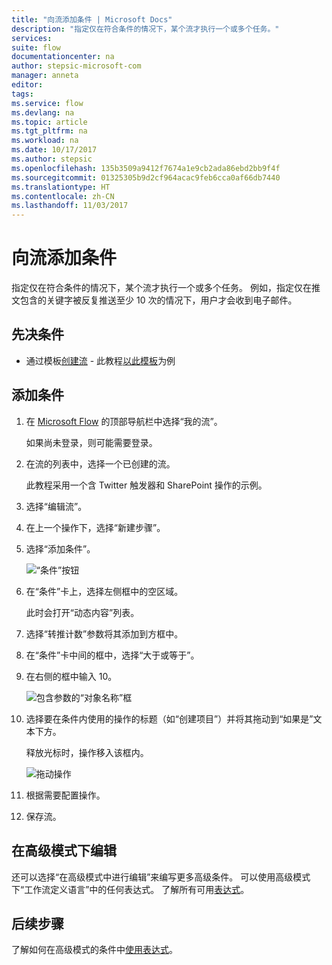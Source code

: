 ```yaml
---
title: "向流添加条件 | Microsoft Docs"
description: "指定仅在符合条件的情况下，某个流才执行一个或多个任务。"
services: 
suite: flow
documentationcenter: na
author: stepsic-microsoft-com
manager: anneta
editor: 
tags: 
ms.service: flow
ms.devlang: na
ms.topic: article
ms.tgt_pltfrm: na
ms.workload: na
ms.date: 10/17/2017
ms.author: stepsic
ms.openlocfilehash: 135b3509a9412f7674a1e9cb2ada86ebd2bb9f4f
ms.sourcegitcommit: 01325305b9d2cf964acac9feb6cca0af66db7440
ms.translationtype: HT
ms.contentlocale: zh-CN
ms.lasthandoff: 11/03/2017
---
```

# <a name="add-a-condition-to-a-flow"></a>向流添加条件

指定仅在符合条件的情况下，某个流才执行一个或多个任务。 例如，指定仅在推文包含的关键字被反复推送至少 10 次的情况下，用户才会收到电子邮件。

## <a name="prerequisites"></a>先决条件

* 通过模板[创建流](get-started-logic-template.md) - 此教程[以此模板](https://flow.microsoft.com/galleries/public/templates/e78571e5c70e4806a18eeacba5a897c8/)为例

## <a name="add-a-condition"></a>添加条件

1. 在 [Microsoft Flow](https://flow.microsoft.com) 的顶部导航栏中选择“我的流”。

    如果尚未登录，则可能需要登录。

1. 在流的列表中，选择一个已创建的流。

    此教程采用一个含 Twitter 触发器和 SharePoint 操作的示例。

1. 选择“编辑流”。

1. 在上一个操作下，选择“新建步骤”。

1. 选择“添加条件”。

    ![“条件”按钮](./media/add-condition/add-condition.png)

1. 在“条件”卡上，选择左侧框中的空区域。

    此时会打开“动态内容”列表。

1. 选择“转推计数”参数将其添加到方框中。

1. 在“条件”卡中间的框中，选择“大于或等于”。

1. 在右侧的框中输入 10。

    ![包含参数的“对象名称”框](./media/add-condition/specify-condition.png)

1. 选择要在条件内使用的操作的标题（如“创建项目”）并将其拖动到“如果是”文本下方。

    释放光标时，操作移入该框内。

    ![拖动操作](./media/add-condition/drag-action.png)

1. 根据需要配置操作。

1. 保存流。

## <a name="edit-in-advanced-mode"></a>在高级模式下编辑

还可以选择“在高级模式中进行编辑”来编写更多高级条件。 可以使用高级模式下“工作流定义语言”中的任何表达式。 了解所有可用[表达式](https://msdn.microsoft.com/library/azure/mt643789.aspx)。

## <a name="next-steps"></a>后续步骤

了解如何在高级模式的条件中[使用表达式](use-expressions-in-conditions.md)。
